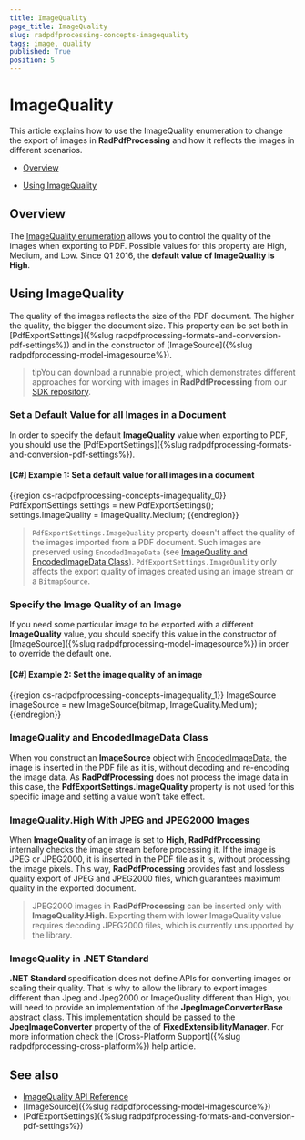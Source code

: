 ```yaml
---
title: ImageQuality
page_title: ImageQuality
slug: radpdfprocessing-concepts-imagequality
tags: image, quality
published: True
position: 5
---
```


# ImageQuality 

This article explains how to use the ImageQuality enumeration to change the export of images in **RadPdfProcessing** and how it reflects the images in different scenarios.

* [Overview](#overview)

* [Using ImageQuality](#using-imagequality)

## Overview

The [ImageQuality enumeration](https://docs.telerik.com/devtools/document-processing/api/Telerik.Windows.Documents.Fixed.FormatProviders.Pdf.Export.ImageQuality.html) allows you to control the quality of the images when exporting to PDF. Possible values for this property are High, Medium, and Low. Since Q1 2016, the **default value of ImageQuality is High**.


## Using ImageQuality

The quality of the images reflects the size of the PDF document. The higher the quality, the bigger the document size. This property can be set both in [PdfExportSettings]({%slug radpdfprocessing-formats-and-conversion-pdf-settings%}) and in the constructor of [ImageSource]({%slug radpdfprocessing-model-imagesource%}). 

>tipYou can download a runnable project, which demonstrates different approaches for working with images in __RadPdfProcessing__ from our [SDK repository](https://github.com/telerik/document-processing-sdk/tree/master/PdfProcessing/CreateDocumentWithImages).


### Set a Default Value for all Images in a Document
 
In order to specify the default **ImageQuality** value when exporting to PDF, you should use the [PdfExportSettings]({%slug radpdfprocessing-formats-and-conversion-pdf-settings%}).

#### __[C#] Example 1: Set a default value for all images in a document__

{{region cs-radpdfprocessing-concepts-imagequality_0}}
	PdfExportSettings settings = new PdfExportSettings();
	settings.ImageQuality = ImageQuality.Medium;
{{endregion}}

> `PdfExportSettings.ImageQuality` property doesn't affect the quality of the images imported from a PDF document. Such images are preserved using `EncodedImageData` (see [ImageQuality and EncodedImageData Class](#imagequality-and-encodedimagedata-class)). `PdfExportSettings.ImageQuality` only affects the export quality of images created using an image stream or a `BitmapSource`.

### Specify the Image Quality of an Image

If you need some particular image to be exported with a different **ImageQuality** value, you should specify this value in the constructor of [ImageSource]({%slug radpdfprocessing-model-imagesource%}) in order to override the default one.

#### __[C#] Example 2: Set the image quality of an image__

{{region cs-radpdfprocessing-concepts-imagequality_1}}
	ImageSource imageSource = new ImageSource(bitmap, ImageQuality.Medium);
{{endregion}}


### ImageQuality and EncodedImageData Class

When you construct an **ImageSource** object with [EncodedImageData](https://docs.telerik.com/devtools/document-processing/api/Telerik.Windows.Documents.Fixed.Model.Resources.EncodedImageData.html), the image is inserted in the PDF file as it is, without decoding and re-encoding the image data. As **RadPdfProcessing** does not process the image data in this case, the **PdfExportSettings.ImageQuality** property is not used for this specific image and setting a value won’t take effect.


### ImageQuality.High With JPEG and JPEG2000 Images

When **ImageQuality** of an image is set to **High**, **RadPdfProcessing** internally checks the image stream before processing it. If the image is JPEG or JPEG2000, it is inserted in the PDF file as it is, without processing the image pixels. This way, **RadPdfProcessing** provides fast and lossless quality export of JPEG and JPEG2000 files, which guarantees maximum quality in the exported document.

> JPEG2000 images in **RadPdfProcessing** can be inserted only with **ImageQuality.High**. Exporting them with lower ImageQuality value requires decoding JPEG2000 files, which is currently unsupported by the library. 

### ImageQuality in .NET Standard

**.NET Standard** specification does not define APIs for converting images or scaling their quality. That is why to allow the library to export images different than Jpeg and Jpeg2000 or ImageQuality different than High, you will need to provide an implementation of the **JpegImageConverterBase** abstract class. This implementation should be passed to the **JpegImageConverter** property of the of **FixedExtensibilityManager**. For more information check the [Cross-Platform Support]({%slug radpdfprocessing-cross-platform%}) help article.

## See also

* [ImageQuality API Reference](https://docs.telerik.com/devtools/document-processing/api/Telerik.Windows.Documents.Fixed.FormatProviders.Pdf.Export.ImageQuality.html)
* [ImageSource]({%slug radpdfprocessing-model-imagesource%})
* [PdfExportSettings]({%slug radpdfprocessing-formats-and-conversion-pdf-settings%})
